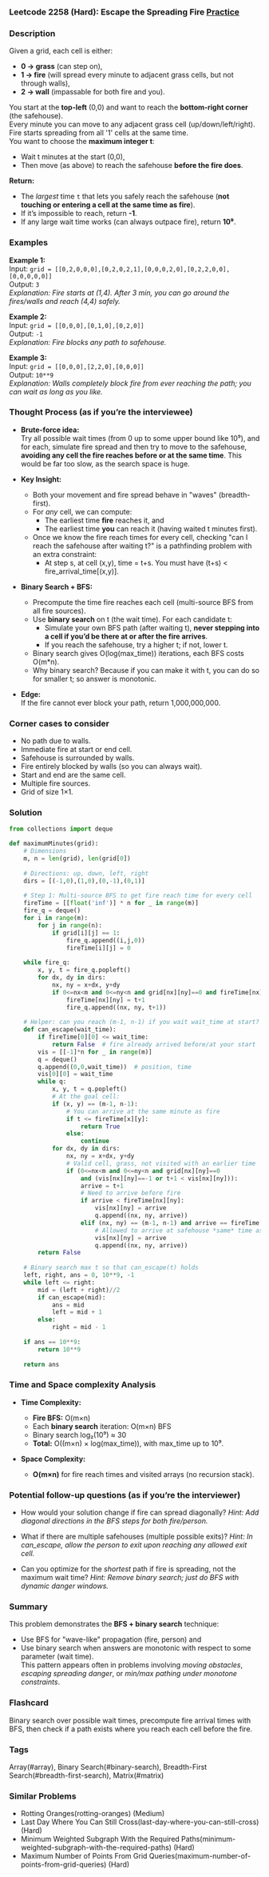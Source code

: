 ### Leetcode 2258 (Hard): Escape the Spreading Fire [Practice](https://leetcode.com/problems/escape-the-spreading-fire)

### Description  
Given a grid, each cell is either:
- **0 → grass** (can step on),
- **1 → fire** (will spread every minute to adjacent grass cells, but not through walls),
- **2 → wall** (impassable for both fire and you).

You start at the **top-left** (0,0) and want to reach the **bottom-right corner** (the safehouse).  
Every minute you can move to any adjacent grass cell (up/down/left/right). Fire starts spreading from all '1' cells at the same time.  
You want to choose the **maximum integer t**:  
- Wait t minutes at the start (0,0),
- Then move (as above) to reach the safehouse **before the fire does**.

**Return:**
- The *largest* time `t` that lets you safely reach the safehouse (**not touching or entering a cell at the same time as fire**).  
- If it’s impossible to reach, return **-1**.
- If any large wait time works (can always outpace fire), return **10⁹**.

### Examples  

**Example 1:**  
Input: `grid = [[0,2,0,0,0],[0,2,0,2,1],[0,0,0,2,0],[0,2,2,0,0],[0,0,0,0,0]]`  
Output: `3`  
*Explanation: Fire starts at (1,4). After 3 min, you can go around the fires/walls and reach (4,4) safely.*

**Example 2:**  
Input: `grid = [[0,0,0],[0,1,0],[0,2,0]]`  
Output: `-1`  
*Explanation: Fire blocks any path to safehouse.*

**Example 3:**  
Input: `grid = [[0,0,0],[2,2,0],[0,0,0]]`  
Output: `10**9`  
*Explanation: Walls completely block fire from ever reaching the path; you can wait as long as you like.*

### Thought Process (as if you’re the interviewee)  
- **Brute-force idea:**  
  Try all possible wait times (from 0 up to some upper bound like 10⁹), and for each, simulate fire spread and then try to move to the safehouse, **avoiding any cell the fire reaches before or at the same time**. This would be far too slow, as the search space is huge.

- **Key Insight:**  
  - Both your movement and fire spread behave in "waves" (breadth-first).
  - For *any* cell, we can compute:  
    - The earliest time **fire** reaches it, and  
    - The earliest time **you** can reach it (having waited t minutes first).
  - Once we know the fire reach times for every cell, checking "can I reach the safehouse after waiting t?" is a pathfinding problem with an extra constraint:  
    - At step s, at cell (x,y), time = t+s. You must have (t+s) < fire_arrival_time[(x,y)].

- **Binary Search + BFS:**  
  - Precompute the time fire reaches each cell (multi-source BFS from all fire sources).
  - Use **binary search** on t (the wait time). For each candidate t:
    - Simulate your own BFS path (after waiting t), **never stepping into a cell if you’d be there at or after the fire arrives**.
    - If you reach the safehouse, try a higher t; if not, lower t.
  - Binary search gives O(log(max_time)) iterations, each BFS costs O(m\*n).
  - Why binary search? Because if you can make it with t, you can do so for smaller t; so answer is monotonic.

- **Edge:**  
  If the fire cannot ever block your path, return 1,000,000,000.

### Corner cases to consider  
- No path due to walls.
- Immediate fire at start or end cell.
- Safehouse is surrounded by walls.
- Fire entirely blocked by walls (so you can always wait).
- Start and end are the same cell.
- Multiple fire sources.
- Grid of size 1×1.

### Solution

```python
from collections import deque

def maximumMinutes(grid):
    # Dimensions
    m, n = len(grid), len(grid[0])
    
    # Directions: up, down, left, right
    dirs = [(-1,0),(1,0),(0,-1),(0,1)]
    
    # Step 1: Multi-source BFS to get fire reach time for every cell
    fireTime = [[float('inf')] * n for _ in range(m)]
    fire_q = deque()
    for i in range(m):
        for j in range(n):
            if grid[i][j] == 1:
                fire_q.append((i,j,0))
                fireTime[i][j] = 0
                
    while fire_q:
        x, y, t = fire_q.popleft()
        for dx, dy in dirs:
            nx, ny = x+dx, y+dy
            if 0<=nx<m and 0<=ny<n and grid[nx][ny]==0 and fireTime[nx][ny] == float('inf'):
                fireTime[nx][ny] = t+1
                fire_q.append((nx, ny, t+1))
    
    # Helper: can you reach (m-1, n-1) if you wait wait_time at start?
    def can_escape(wait_time):
        if fireTime[0][0] <= wait_time:
            return False  # fire already arrived before/at your start
        vis = [[-1]*n for _ in range(m)]
        q = deque()
        q.append((0,0,wait_time))  # position, time
        vis[0][0] = wait_time
        while q:
            x, y, t = q.popleft()
            # At the goal cell:
            if (x, y) == (m-1, n-1):
                # You can arrive at the same minute as fire
                if t <= fireTime[x][y]:
                    return True
                else:
                    continue
            for dx, dy in dirs:
                nx, ny = x+dx, y+dy
                # Valid cell, grass, not visited with an earlier time
                if (0<=nx<m and 0<=ny<n and grid[nx][ny]==0
                    and (vis[nx][ny]==-1 or t+1 < vis[nx][ny])):
                    arrive = t+1
                    # Need to arrive before fire
                    if arrive < fireTime[nx][ny]:
                        vis[nx][ny] = arrive
                        q.append((nx, ny, arrive))
                    elif (nx, ny) == (m-1, n-1) and arrive == fireTime[nx][ny]:
                        # Allowed to arrive at safehouse *same* time as fire
                        vis[nx][ny] = arrive
                        q.append((nx, ny, arrive))
        return False
    
    # Binary search max t so that can_escape(t) holds
    left, right, ans = 0, 10**9, -1
    while left <= right:
        mid = (left + right)//2
        if can_escape(mid):
            ans = mid
            left = mid + 1
        else:
            right = mid - 1
            
    if ans == 10**9:
        return 10**9
    
    return ans
```

### Time and Space complexity Analysis  

- **Time Complexity:**  
  - **Fire BFS:** O(m×n)
  - Each **binary search** iteration: O(m×n) BFS
  - Binary search log₂(10⁹) ≈ 30
  - **Total:** O((m×n) × log(max_time)), with max_time up to 10⁹.

- **Space Complexity:**  
  - **O(m×n)** for fire reach times and visited arrays (no recursion stack).

### Potential follow-up questions (as if you’re the interviewer)  

- How would your solution change if fire can spread diagonally?
  *Hint: Add diagonal directions in the BFS steps for both fire/person.*

- What if there are multiple safehouses (multiple possible exits)?
  *Hint: In can_escape, allow the person to exit upon reaching any allowed exit cell.*

- Can you optimize for the *shortest* path if fire is spreading, not the maximum wait time?
  *Hint: Remove binary search; just do BFS with dynamic danger windows.*

### Summary
This problem demonstrates the **BFS + binary search** technique:  
- Use BFS for "wave-like" propagation (fire, person) and  
- Use binary search when answers are monotonic with respect to some parameter (wait time).  
This pattern appears often in problems involving *moving obstacles*, *escaping spreading danger*, or *min/max pathing under monotone constraints*.


### Flashcard
Binary search over possible wait times, precompute fire arrival times with BFS, then check if a path exists where you reach each cell before the fire.

### Tags
Array(#array), Binary Search(#binary-search), Breadth-First Search(#breadth-first-search), Matrix(#matrix)

### Similar Problems
- Rotting Oranges(rotting-oranges) (Medium)
- Last Day Where You Can Still Cross(last-day-where-you-can-still-cross) (Hard)
- Minimum Weighted Subgraph With the Required Paths(minimum-weighted-subgraph-with-the-required-paths) (Hard)
- Maximum Number of Points From Grid Queries(maximum-number-of-points-from-grid-queries) (Hard)